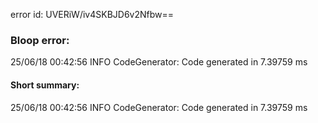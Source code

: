 error id: UVERiW/iv4SKBJD6v2Nfbw==
### Bloop error:

25/06/18 00:42:56 INFO CodeGenerator: Code generated in 7.39759 ms
#### Short summary: 

25/06/18 00:42:56 INFO CodeGenerator: Code generated in 7.39759 ms